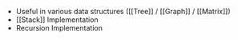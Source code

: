 - Useful in various data structures ([[Tree]] / [[Graph]] / [[Matrix]])
- [[Stack]] Implementation
- Recursion Implementation